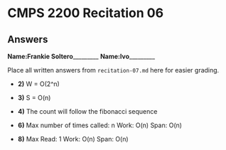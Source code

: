 # CMPS 2200 Recitation 06
## Answers

**Name:**________Frankie Soltero_________________
**Name:**________Ivo_________________


Place all written answers from `recitation-07.md` here for easier grading.



- **2)**
W = O(2^n)

- **3)**
S = O(n)

- **4)**
The count will follow the fibonacci sequence
- **6)**
Max number of times called: n
Work: O(n)
Span: O(n)
- **8)**
Max Read: 1
Work: O(n)
Span: O(n)
